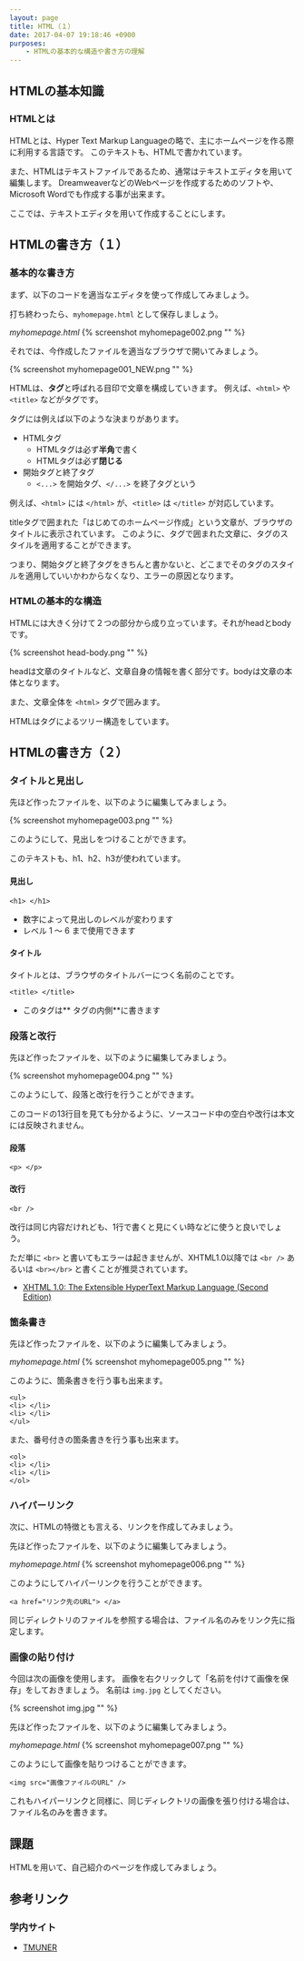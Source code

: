 ```yaml
---
layout: page
title: HTML（１）
date: 2017-04-07 19:18:46 +0900
purposes:
    - HTMLの基本的な構造や書き方の理解
---
```



HTMLの基本知識
--------------

### HTMLとは

HTMLとは、Hyper Text Markup Languageの略で、主にホームページを作る際に利用する言語です。
このテキストも、HTMLで書かれています。

また、HTMLはテキストファイルであるため、通常はテキストエディタを用いて編集します。
DreamweaverなどのWebページを作成するためのソフトや、Microsoft Wordでも作成する事が出来ます。

ここでは、テキストエディタを用いて作成することにします。

HTMLの書き方（１）
------------------

### 基本的な書き方

まず、以下のコードを適当なエディタを使って作成してみましょう。

打ち終わったら、`myhomepage.html` として保存しましょう。

*myhomepage.html*
{% screenshot myhomepage002.png "" %}

それでは、今作成したファイルを適当なブラウザで開いてみましょう。

{% screenshot myhomepage001_NEW.png "" %}

HTMLは、**タグ**と呼ばれる目印で文章を構成していきます。
例えば、`<html>` や `<title>` などがタグです。

タグには例えば以下のような決まりがあります。

-   HTMLタグ
    -   HTMLタグは必ず**半角**で書く
    -   HTMLタグは必ず**閉じる**
-   開始タグと終了タグ
    -   `<...>` を開始タグ、`</...>` を終了タグという

例えば、`<html>` には `</html>` が、`<title>` は `</title>` が対応しています。

titleタグで囲まれた「はじめてのホームページ作成」という文章が、ブラウザのタイトルに表示されています。
このように、タグで囲まれた文章に、タグのスタイルを適用することができます。

つまり、開始タグと終了タグをきちんと書かないと、どこまでそのタグのスタイルを適用していいかわからなくなり、エラーの原因となります。

### HTMLの基本的な構造

HTMLには大きく分けて２つの部分から成り立っています。それがheadとbodyです。

{% screenshot head-body.png "" %}

headは文章のタイトルなど、文章自身の情報を書く部分です。bodyは文章の本体となります。

また、文章全体を `<html>` タグで囲みます。

HTMLはタグによるツリー構造をしています。


HTMLの書き方（２）
------------------

### タイトルと見出し

先ほど作ったファイルを、以下のように編集してみましょう。

{% screenshot myhomepage003.png "" %}

このようにして、見出しをつけることができます。

このテキストも、h1、h2、h3が使われています。

#### 見出し

    <h1> </h1>

-   数字によって見出しのレベルが変わります
-   レベル 1 〜 6 まで使用できます


#### タイトル

タイトルとは、ブラウザのタイトルバーにつく名前のことです。

    <title> </title>

-   このタグは**<head> タグの内側**に書きます

### 段落と改行

先ほど作ったファイルを、以下のように編集してみましょう。

{% screenshot myhomepage004.png "" %}

このようにして、段落と改行を行うことができます。

このコードの13行目を見ても分かるように、ソースコード中の空白や改行は本文には反映されません。

#### 段落

    <p> </p>

#### 改行

    <br />

改行は同じ内容だけれども、1行で書くと見にくい時などに使うと良いでしょう。

ただ単に `<br>` と書いてもエラーは起きませんが、XHTML1.0以降では `<br />` あるいは `<br></br>` と書くことが推奨されています。

-   [XHTML 1.0: The Extensible HyperText Markup Language (Second Edition)](http://www.w3.org/TR/xhtml1/#h-4.6)

### 箇条書き

先ほど作ったファイルを、以下のように編集してみましょう。

*myhomepage.html*
{% screenshot myhomepage005.png "" %}

このように、箇条書きを行う事も出来ます。

    <ul>
    <li> </li>
    <li> </li>
    </ul>

また、番号付きの箇条書きを行う事も出来ます。

    <ol>
    <li> </li>
    <li> </li>
    </ol>

### ハイパーリンク

次に、HTMLの特徴とも言える、リンクを作成してみましょう。

先ほど作ったファイルを、以下のように編集してみましょう。

*myhomepage.html*
{% screenshot myhomepage006.png "" %}

このようにしてハイパーリンクを行うことができます。

    <a href="リンク先のURL"> </a>

同じディレクトリのファイルを参照する場合は、ファイル名のみをリンク先に指定します。

### 画像の貼り付け

今回は次の画像を使用します。
画像を右クリックして「名前を付けて画像を保存」をしておきましょう。
名前は `img.jpg` としてください。

{% screenshot img.jpg "" %}

先ほど作ったファイルを、以下のように編集してみましょう。

*myhomepage.html*
{% screenshot myhomepage007.png "" %}

このようにして画像を貼りつけることができます。

    <img src="画像ファイルのURL" />

これもハイパーリンクと同様に、同じディレクトリの画像を張り付ける場合は、ファイル名のみを書きます。

課題
--------

HTMLを用いて、自己紹介のページを作成してみましょう。

参考リンク
----------

### 学内サイト

-   [TMUNER](https://tmuner.cpark.tmu.ac.jp/tmuner/ja/)
<!--
    -   [個人用ホームページ（学内向け）](https://tmuner.cpark.tmu.ac.jp/tmuner/ja/system/www/make001.html)
-->
